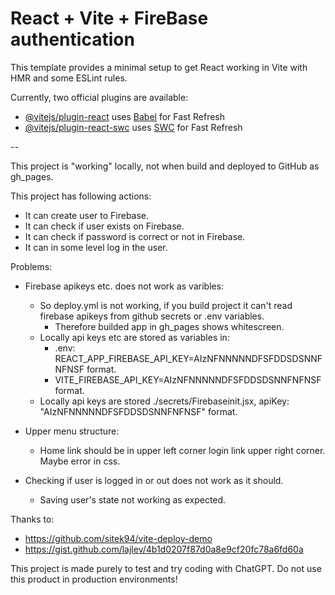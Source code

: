 # React + Vite + FireBase authentication

This template provides a minimal setup to get React working in Vite with HMR and some ESLint rules.

Currently, two official plugins are available:

- [@vitejs/plugin-react](https://github.com/vitejs/vite-plugin-react/blob/main/packages/plugin-react/README.md) uses [Babel](https://babeljs.io/) for Fast Refresh
- [@vitejs/plugin-react-swc](https://github.com/vitejs/vite-plugin-react-swc) uses [SWC](https://swc.rs/) for Fast Refresh

--

This project is "working" locally, not when build and deployed to GitHub as gh_pages.

This project has following actions:
- It can create user to Firebase.
- It can check if user exists on Firebase.
- It can check if password is correct or not in Firebase.
- It can in some level log in the user.

Problems:
- Firebase apikeys etc. does not work as varibles:
  - So deploy.yml is not working, if you build project it can't read firebase apikeys from github secrets or .env variables.
    - Therefore builded app in gh_pages shows whitescreen. 
  - Locally api keys etc are stored as variables in:
    - .env: REACT_APP_FIREBASE_API_KEY=AIzNFNNNNNDFSFDDSDSNNFNFNSF format.
    - VITE_FIREBASE_API_KEY=AIzNFNNNNNDFSFDDSDSNNFNFNSF format.
  - Locally api keys are stored ./secrets/Firebaseinit.jsx, apiKey: "AIzNFNNNNNDFSFDDSDSNNFNFNSF" format.

- Upper menu structure:
  - Home link should be in upper left corner login link upper right corner. Maybe error in css.

- Checking if user is logged in or out does not work as it should.
   - Saving user's state not working as expected.


Thanks to:
- https://github.com/sitek94/vite-deploy-demo
- https://gist.github.com/lajlev/4b1d0207f87d0a8e9cf20fc78a6fd60a

 This project is made purely to test and try coding with ChatGPT.
 Do not use this product in production environments!
